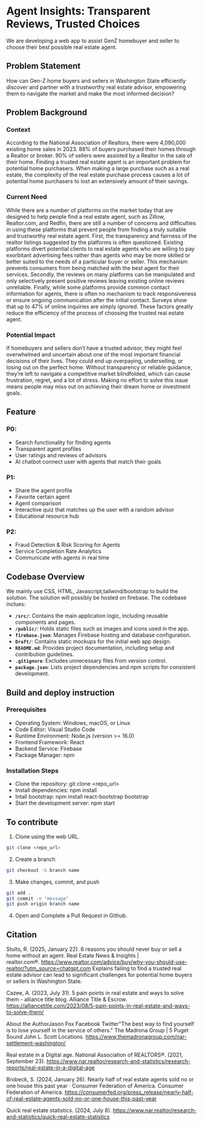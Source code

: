 # Agent Insights: Transparent Reviews, Trusted Choices
We are developing a web app to assist GenZ homebuyer and seller to choose their best possible real estate agent.

## Problem Statement
How can Gen-Z home buyers and sellers in Washington State efficiently discover and partner with a trustworthy real estate advisor, empowering them to navigate the market and make the most informed decision?

## Problem Background
### Context
According to the National Association of Realtors, there were 4,090,000 existing home sales in 2023. 88% of buyers purchased their homes through a Realtor or broker. 90% of sellers were assisted by a Realtor in the sale of their home. Finding a trusted real estate agent is an important problem for potential home purchasers. When making a large purchase such as a real estate, the complexity of the real estate purchase process causes a lot of potential home purchasers to lost an extensively amount of their savings.

### Current Need
While there are a number of platforms on the market today that are designed to help people find a real estate agent, such as Zillow, Realtor.com, and Redfin, there are still a number of concerns and difficulties in using these platforms that prevent people from finding a truly suitable and trustworthy real estate agent. First, the transparency and fairness of the realtor listings suggested by the platforms is often questioned. Existing platforms divert potential clients to real estate agents who are willing to pay exorbitant advertising fees rather than agents who may be more skilled or better suited to the needs of a particular buyer or seller. This mechanism prevents consumers from being matched with the best agent for their services. Secondly, the reviews on many platforms can be manipulated and only selectively present positive reviews leaving existing online reviews unreliable. Finally, while some platforms provide common contact information for agents, there is often no mechanism to track responsiveness or ensure ongoing communication after the initial contact. Surveys show that up to 47% of online inquiries are simply ignored. These factors greatly reduce the efficiency of the process of choosing the trusted real estate agent.

### Potential Impact
If homebuyers and sellers don’t have a trusted advisor, they might feel overwhelmed and uncertain about one of the most important financial decisions of their lives. They could end up overpaying, underselling, or losing out on the perfect home. Without transparency or reliable guidance, they’re left to navigate a competitive market blindfolded, which can cause frustration, regret, and a lot of stress. Making no effort to solve this issue means people may miss out on achieving their dream home or investment goals.

## Feature
### P0: 
- Search functionality for finding agents
- Transparent agent profiles
- User ratings and reviews of advisors
- AI chatbot connect user with agents that match their goals
### P1:
- Share the agent profile
- Favorite certain agent
- Agent comparison
- Interactive quiz that matches up the user with a random advisor
- Educational resource hub
### P2:
- Fraud Detection & Risk Scoring for Agents
- Service Completion Rate Analytics
- Communicate with agents in real time


## Codebase Overview
We mainly use CSS, HTML, Javascript,tailwind/bootstrap to build the solution. The solution will possibly be hosted on firebase.
The codebase inclues:

- **`/src/`**: Contains the main application logic, including reusable components and pages.
- **`/public/`**: Holds static files such as images and icons used in the app.
- **`firebase.json`**: Manages Firebase hosting and database configuration.
- **`Draft/`**: Contains static mockups for the initial web app design.
- **`README.md`**: Provides project documentation, including setup and contribution guidelines.
- **`.gitignore`**: Excludes unnecessary files from version control.
- **`package.json`**: Lists project dependencies and npm scripts for consistent development.


## Build and deploy instruction
### Prerequisites
- Operating System: Windows, macOS, or Linux
- Code Editor: Visual Studio Code
- Runtime Environment: Node.js (version >= 16.0)
- Frontend Framework: React
- Backend Service: Firebase
- Package Manager: npm

### Installation Steps
- Clone the repository: git clone <repo_url>
- Install dependencies: npm install
- Intall bootstrap: npm install react-bootstrap bootstrap
- Start the development server: npm start
  
## To contribute
1. Clone using the web URL.
```bash
git clone <repo_url>
```
2. Create a branch
```bash
git checkout -b branch name
```
3. Make changes, commit, and push
```bash
git add . 
git commit -m "message"
git push origin branch name
```
4. Open and Complete a Pull Request in Github.



## Citation
Stults, R. (2025, January 22). 6 reasons you should never buy or sell a home without an agent. Real Estate News & Insights | realtor.com®. https://www.realtor.com/advice/buy/why-you-should-use-realtor/?utm_source=chatgpt.com
Explains failing to find a trusted real estate advisor can lead to significant challenges for potential home buyers or sellers in Washington State.

Cazee, A. (2023, July 31). 5 pain points in real estate and ways to solve them - alliance title blog. Alliance Title & Escrow. https://alliancetitle.com/2023/08/5-pain-points-in-real-estate-and-ways-to-solve-them/

About the AuthorJason Fox Facebook Twitter"The best way to find yourself is to lose yourself in the service of others."  The Madrona Group | 5 Puget Sound John L. Scott Locations. https://www.themadronagroup.com/nar-settlement-washington/

Real estate in a Digital age. National Association of REALTORS®. (2021, September 23). https://www.nar.realtor/research-and-statistics/research-reports/real-estate-in-a-digital-age

Brobeck, S. (2024, January 26). Nearly half of real estate agents sold no or one house this past year · Consumer Federation of America. Consumer Federation of America. https://consumerfed.org/press_release/nearly-half-of-real-estate-agents-sold-no-or-one-house-this-past-year

Quick real estate statistics. (2024, July 8). https://www.nar.realtor/research-and-statistics/quick-real-estate-statistics
